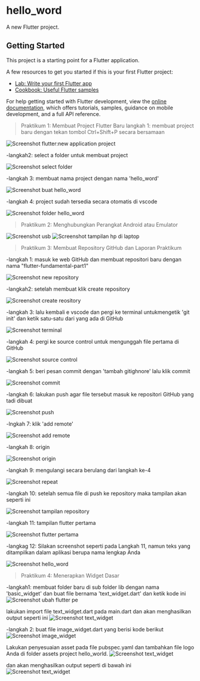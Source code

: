 # hello_word

A new Flutter project.

## Getting Started

This project is a starting point for a Flutter application.

A few resources to get you started if this is your first Flutter project:

- [Lab: Write your first Flutter app](https://docs.flutter.dev/get-started/codelab)
- [Cookbook: Useful Flutter samples](https://docs.flutter.dev/cookbook)

For help getting started with Flutter development, view the
[online documentation](https://docs.flutter.dev/), which offers tutorials,
samples, guidance on mobile development, and a full API reference.

> Praktikum 1: Membuat Project Flutter Baru
langkah 1: membuat project baru dengan tekan tombol Ctrl+Shift+P secara bersamaan

![Screenshot flutter:new application project](images/1.01.png)

-langkah2: select a folder untuk membuat project 

![Screenshot select folder](images/1.02.png)

-langkah 3: membuat nama project dengan nama 'hello_word'

![Screenshot buat hello_word](images/1.03.png)


-langkah 4: project sudah tersedia secara otomatis di vscode

![Screenshot folder hello_word](images/1.04.png)


> Praktikum 2: Menghubungkan Perangkat Android atau Emulator

![Screenshot usb](images/2.01.png)
![Screenshot tampilan hp di laptop](images/2.02.png)

> Praktikum 3: Membuat Repository GitHub dan Laporan Praktikum

-langkah 1: masuk ke web GitHub dan membuat repositori baru dengan nama  "flutter-fundamental-part1"

![Screenshot new repository](images/3.01.png)

-langkah2: setelah membuat klik create repository

![Screenshot create reository](images/3.02.png)

-langkah 3: lalu kembali e vscode dan pergi ke terminal untukmengetik 'git init' dan ketik satu-satu dari yang ada di GitHub

![Screenshot terminal](images/3.03.png)

-langkah 4: pergi ke source control untuk mengunggah file pertama di GitHub

![Screenshot source control](images/3.04.png)

-langkah 5: beri pesan commit dengan 'tambah gitighnore' lalu klik commit

![Screenshot commit](images/3.05.png)

-langkah 6: lakukan push agar file tersebut masuk ke repositori GitHub yang tadi dibuat

![Screenshot push](images/3.06.png)

-lngkah 7: klik 'add remote'

![Screenshot add remote](images/3.07.png)

-langkah 8: origin

![Screenshot origin](images/3.08.png)

-langkah 9: mengulangi secara berulang dari langkah ke-4

![Screenshot repeat](images/3.09.png)

-langkah 10: setelah semua file di push ke repository maka tampilan akan seperti ini

![Screenshot tampilan repository](images/3.10.png)

-langkah 11: tampilan flutter pertama 

![Screenshot flutter pertama](images/3.11.png)

-langkag 12: Silakan screenshot seperti pada Langkah 11, namun teks yang ditampilkan dalam aplikasi berupa nama lengkap Anda

![Screenshot hello_word](images/01.png)



> Praktikum 4: Menerapkan Widget Dasar

-langkah1: membuat folder baru di sub folder lib dengan nama 'basic_widget' dan buat file bernama 'text_widget.dart' dan ketik kode ini
![Screenshot ubah flutter pe](images/4.01.png)

lakukan import file text_widget.dart pada main.dart dan akan menghasilkan output seperti ini
![Screenshot text_widget](images/02.png)

-langkah 2: buat file image_widget.dart yang berisi kode berikut
![Screenshot image_widget](images/4.02.png)

Lakukan penyesuaian asset pada file pubspec.yaml dan tambahkan file logo Anda di folder assets project hello_world.
![Screenshot text_widget](images/assets.png)

dan akan menghasilkan output seperti di bawah ini
![Screenshot text_widget](images/03.png)
